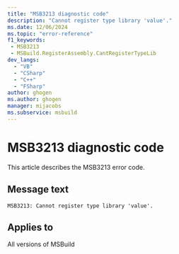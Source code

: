 ```yaml
---
title: "MSB3213 diagnostic code"
description: "Cannot register type library 'value'."
ms.date: 12/06/2024
ms.topic: "error-reference"
f1_keywords:
 - MSB3213
 - MSBuild.RegisterAssembly.CantRegisterTypeLib
dev_langs:
  - "VB"
  - "CSharp"
  - "C++"
  - "FSharp"
author: ghogen
ms.author: ghogen
manager: mijacobs
ms.subservice: msbuild
---
```


# MSB3213 diagnostic code

<!-- :::ErrorDefinitionDescription::: -->
<!-- :::editable-content name="introDescription"::: -->
This article describes the MSB3213 error code.
<!-- :::editable-content-end::: -->

## Message text

```output
MSB3213: Cannot register type library 'value'.
```

<!-- :::editable-content name="postOutputDescription"::: -->
<!--
{StrBegin="MSB3213: "}
-->
<!-- :::editable-content-end::: -->
<!-- :::ErrorDefinitionDescription-end::: -->

## Applies to

All versions of MSBuild
